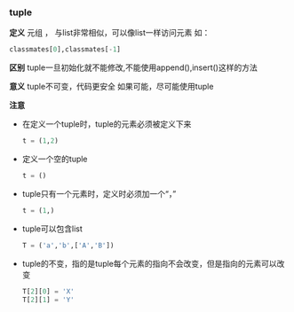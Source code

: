 ### tuple
**定义**
元组 ， 与list非常相似，可以像list一样访问元素
如：
```py
classmates[0],classmates[-1]
```

**区别**
tuple一旦初始化就不能修改,不能使用append(),insert()这样的方法

**意义**
tuple不可变，代码更安全
如果可能，尽可能使用tuple

**注意**
- 在定义一个tuple时，tuple的元素必须被定义下来
  ```py
  t = (1,2)
  ```
- 定义一个空的tuple
  ```py
  t = ()
  ```
- tuple只有一个元素时，定义时必须加一个“，”
  ```py
  t = (1,)
  ```
- tuple可以包含list
  ```py
  T = ('a','b',['A','B'])
  ```
- tuple的不变，指的是tuple每个元素的指向不会改变，但是指向的元素可以改变
  ```py
  T[2][0] = 'X'
  T[2][1] = 'Y'
  ```